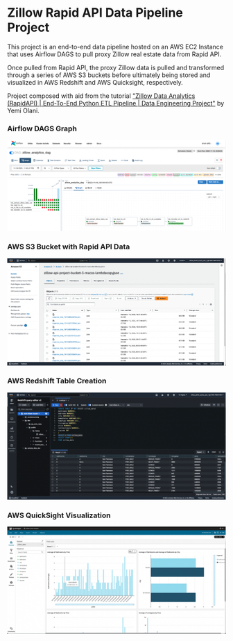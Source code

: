 # Zillow Rapid API Data Pipeline Project

This project is an end-to-end data pipeline hosted on an AWS EC2 Instance that uses Airflow DAGS to pull proxy Zillow real estate data from Rapid API.

Once pulled from Rapid API, the proxy Zillow data is pulled and transformed through a series of AWS S3 buckets before ultimately being stored and visualized in AWS Redshift and AWS Quicksight, respectively.

Project composed with aid from the tutorial ["Zillow Data Analytics (RapidAPI) | End-To-End Python ETL Pipeline | Data Engineering Project"](https://www.youtube.com/watch?v=j_skupZ3zw0) by Yemi Olani.


### Airflow DAGS Graph

![zillow_airflow_img](airflow/zillow_airflow_img.png)


### AWS S3 Bucket with Rapid API Data

![zillow_s3_img](aws/zillow_s3_img.png)


### AWS Redshift Table Creation

![zillow_redshift_img](aws/zillow_redshift_img.png)


### AWS QuickSight Visualization

![zillow_quicksight_img](aws/zillow_quicksight_img.png)
